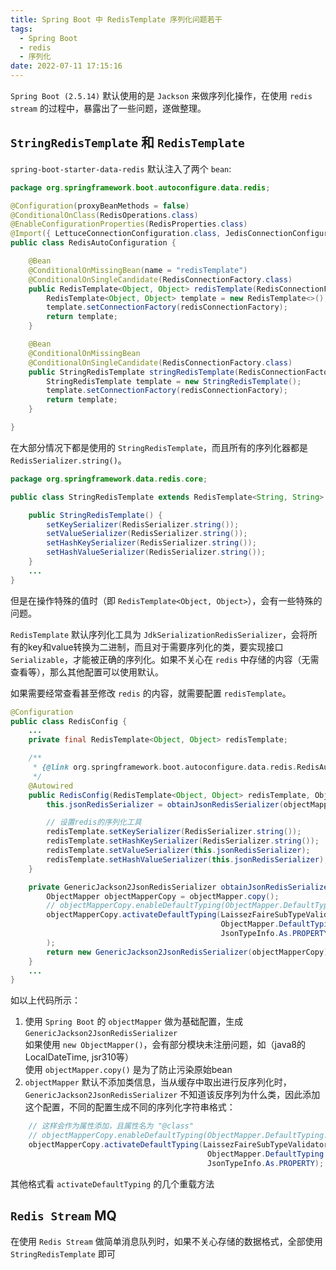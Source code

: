 ```yaml
---
title: Spring Boot 中 RedisTemplate 序列化问题若干
tags:
  - Spring Boot
  - redis
  - 序列化
date: 2022-07-11 17:15:16
---
```


`Spring Boot (2.5.14)` 默认使用的是 `Jackson` 来做序列化操作，在使用 `redis stream` 的过程中，暴露出了一些问题，遂做整理。  

## `StringRedisTemplate` 和 `RedisTemplate`
`spring-boot-starter-data-redis` 默认注入了两个 `bean`:
```java
package org.springframework.boot.autoconfigure.data.redis;

@Configuration(proxyBeanMethods = false)
@ConditionalOnClass(RedisOperations.class)
@EnableConfigurationProperties(RedisProperties.class)
@Import({ LettuceConnectionConfiguration.class, JedisConnectionConfiguration.class })
public class RedisAutoConfiguration {

    @Bean
    @ConditionalOnMissingBean(name = "redisTemplate")
    @ConditionalOnSingleCandidate(RedisConnectionFactory.class)
    public RedisTemplate<Object, Object> redisTemplate(RedisConnectionFactory redisConnectionFactory) {
        RedisTemplate<Object, Object> template = new RedisTemplate<>();
        template.setConnectionFactory(redisConnectionFactory);
        return template;
    }

    @Bean
    @ConditionalOnMissingBean
    @ConditionalOnSingleCandidate(RedisConnectionFactory.class)
    public StringRedisTemplate stringRedisTemplate(RedisConnectionFactory redisConnectionFactory) {
        StringRedisTemplate template = new StringRedisTemplate();
        template.setConnectionFactory(redisConnectionFactory);
        return template;
    }

}
```
<!-- more -->

在大部分情况下都是使用的 `StringRedisTemplate`，而且所有的序列化器都是 `RedisSerializer.string()`。

```java
package org.springframework.data.redis.core;

public class StringRedisTemplate extends RedisTemplate<String, String> {

    public StringRedisTemplate() {
        setKeySerializer(RedisSerializer.string());
        setValueSerializer(RedisSerializer.string());
        setHashKeySerializer(RedisSerializer.string());
        setHashValueSerializer(RedisSerializer.string());
    }
    ...
}
```
但是在操作特殊的值时（即 `RedisTemplate<Object, Object>`），会有一些特殊的问题。

`RedisTemplate` 默认序列化工具为 `JdkSerializationRedisSerializer`，会将所有的key和value转换为二进制，而且对于需要序列化的类，要实现接口 `Serializable`，才能被正确的序列化。如果不关心在 `redis` 中存储的内容（无需查看等），那么其他配置可以使用默认。

如果需要经常查看甚至修改 `redis` 的内容，就需要配置 `redisTemplate`。
```java
@Configuration
public class RedisConfig {
    ...
    private final RedisTemplate<Object, Object> redisTemplate;

    /**
     * {@link org.springframework.boot.autoconfigure.data.redis.RedisAutoConfiguration#redisTemplate}
     */
    @Autowired
    public RedisConfig(RedisTemplate<Object, Object> redisTemplate, ObjectMapper objectMapper) {
        this.jsonRedisSerializer = obtainJsonRedisSerializer(objectMapper);

        // 设置redis的序列化工具
        redisTemplate.setKeySerializer(RedisSerializer.string());
        redisTemplate.setHashKeySerializer(RedisSerializer.string());
        redisTemplate.setValueSerializer(this.jsonRedisSerializer);
        redisTemplate.setHashValueSerializer(this.jsonRedisSerializer);
    }

    private GenericJackson2JsonRedisSerializer obtainJsonRedisSerializer(ObjectMapper objectMapper) {
        ObjectMapper objectMapperCopy = objectMapper.copy();
        // objectMapperCopy.enableDefaultTyping(ObjectMapper.DefaultTyping.NON_FINAL, JsonTypeInfo.As.PROPERTY);
        objectMapperCopy.activateDefaultTyping(LaissezFaireSubTypeValidator.instance,
                                               ObjectMapper.DefaultTyping.NON_FINAL,
                                               JsonTypeInfo.As.PROPERTY
        );
        return new GenericJackson2JsonRedisSerializer(objectMapperCopy);
    }
    ...
}
```
如以上代码所示：  
1. 使用 `Spring Boot` 的 `objectMapper` 做为基础配置，生成 `GenericJackson2JsonRedisSerializer`  
   如果使用 `new ObjectMapper()`，会有部分模块未注册问题，如（java8的LocalDateTime, jsr310等）  
   使用 `objectMapper.copy()` 是为了防止污染原始bean
2. `objectMapper` 默认不添加类信息，当从缓存中取出进行反序列化时，`GenericJackson2JsonRedisSerializer` 不知道该反序列为什么类，因此添加这个配置，不同的配置生成不同的序列化字符串格式：
```java
    // 这样会作为属性添加，且属性名为 "@class"
    // objectMapperCopy.enableDefaultTyping(ObjectMapper.DefaultTyping.NON_FINAL, JsonTypeInfo.As.PROPERTY);  // 这个方法已经被弃用
    objectMapperCopy.activateDefaultTyping(LaissezFaireSubTypeValidator.instance,
                                            ObjectMapper.DefaultTyping.NON_FINAL,
                                            JsonTypeInfo.As.PROPERTY);
```
其他格式看 `activateDefaultTyping` 的几个重载方法

## `Redis Stream` MQ
在使用 `Redis Stream` 做简单消息队列时，如果不关心存储的数据格式，全部使用 `StringRedisTemplate` 即可

